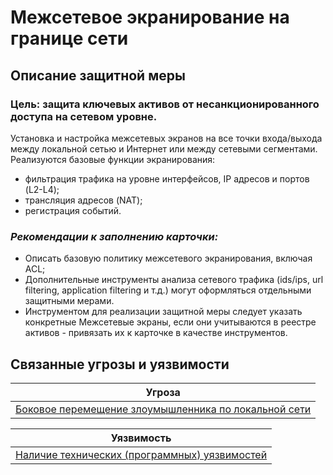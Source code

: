 # Межсетевое экранирование на границе сети

## Описание защитной меры
### Цель: защита ключевых активов от несанкционированного доступа на сетевом уровне. 

Установка и настройка межсетевых экранов на все точки входа/выхода между локальной сетью и Интернет или между сетевыми сегментами.
Реализуются базовые функции экранирования:

+ фильтрация трафика на уровне интерфейсов, IP адресов и портов (L2-L4);
+ трансляция адресов (NAT);
+ регистрация событий.

### *Рекомендации к заполнению карточки:*
+ Описать базовую политику межсетевого экранирования, включая ACL;
+ Дополнительные инструменты анализа сетевого трафика (ids/ips, url filtering, application filtering и т.д.) могут оформляться отдельными защитными мерами.
+ Инструментом для реализации защитной меры следует указать конкретные Межсетевые экраны, если они учитываются в реестре активов - привязать их к карточке в качестве инструментов.

## Связанные угрозы и уязвимости
|Угроза|
|-|
|[Боковое перемещение злоумышленника по локальной сети](/vkr/threats/page1)|

|Уязвимость|
|-|
|[Наличие технических (программных) уязвимостей](/vkr/vulnerabilities/page6)|
